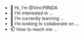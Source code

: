 - 👋 Hi, I’m @VincP8NDA
- 👀 I’m interested in ...
- 🌱 I’m currently learning ...
- 💞️ I’m looking to collaborate on ...
- 📫 How to reach me ...

<!---
VincP8NDA/VincP8NDA is a ✨ special ✨ repository because its `README.md` (this file) appears on your GitHub profile.
You can click the Preview link to take a look at your changes.
--->
